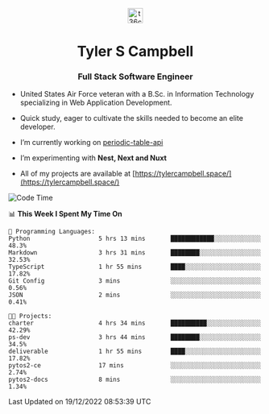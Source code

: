 <p align="center">
<a href="https://www.linkedin.com/in/t36campbell" target="blank"><img align="center" src="https://ik.imagekit.io/t36campbell/Portfolio/linkedin.png.original_m8bbGgPh6.png" alt="t36campbell" height="30" width="30" /></a>
</p>
<h1 align="center">Tyler S Campbell</h1>
<h3 align="center">Full Stack Software Engineer</h3>

* United States Air Force veteran with a B.Sc. in Information Technology specializing in Web Application Development. 

* Quick study, eager to cultivate the skills needed to become an elite developer.

* I’m currently working on [periodic-table-api](https://github.com/t36campbell/periodic-table-api)

* I’m experimenting with **Nest, Next and Nuxt**

* All of my projects are available at [https://tylercampbell.space/](https://tylercampbell.space/)

<!--START_SECTION:waka-->
![Code Time](http://img.shields.io/badge/Code%20Time-2%2C050%20hrs%2051%20mins-blue)

📊 **This Week I Spent My Time On** 

```text
💬 Programming Languages: 
Python                   5 hrs 13 mins       ████████████░░░░░░░░░░░░░   48.3% 
Markdown                 3 hrs 31 mins       ████████░░░░░░░░░░░░░░░░░   32.53% 
TypeScript               1 hr 55 mins        ████░░░░░░░░░░░░░░░░░░░░░   17.82% 
Git Config               3 mins              ░░░░░░░░░░░░░░░░░░░░░░░░░   0.56% 
JSON                     2 mins              ░░░░░░░░░░░░░░░░░░░░░░░░░   0.41%

🐱‍💻 Projects: 
charter                  4 hrs 34 mins       ██████████░░░░░░░░░░░░░░░   42.29% 
ps-dev                   3 hrs 44 mins       ████████░░░░░░░░░░░░░░░░░   34.5% 
deliverable              1 hr 55 mins        ████░░░░░░░░░░░░░░░░░░░░░   17.82% 
pytos2-ce                17 mins             ░░░░░░░░░░░░░░░░░░░░░░░░░   2.74% 
pytos2-docs              8 mins              ░░░░░░░░░░░░░░░░░░░░░░░░░   1.34%

```


 Last Updated on 19/12/2022 08:53:39 UTC
<!--END_SECTION:waka-->
